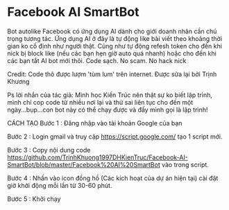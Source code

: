 # Facebook AI SmartBot
Bot autolike Facebook có ứng dụng AI dành cho giới doanh nhân cần chú trọng tương tác.
Ứng dụng AI ở đây là tự động like bài viết theo khoảng thời gian ko cố định như người thật. Cũng như tự động refesh token cho đến khi nick bị block like (nếu các bạn hẹn giờ auto quá nhanh) hoặc cho đến khi các bạn tắt AI bot mới thôi.
Code sạch. No scam. No hack nick

Credit:
Code thô được lượm 'tùm lum' trên internet. Được sửa lại bởi Trịnh Khương

Ps lời nhắn của tác giả:
Mình học Kiến Trúc nên thật sự ko biết lập trình, mình chỉ cop code từ nhiều nơi lại và thử sai liên tục cho đến một ngày...bụp...con bot này có thể chạy được và đấy mình gọi là lập trình!

CÁCH TẠO
Bước 1 : Đăng nhập vào tài khoản Google của bạn

Bước 2 : Login gmail và truy cập https://script.google.com/ tạo 1 script mới.

Bước 3 : Copy nội dung code https://github.com/TrinhKhuong1997DHKienTruc/Facebook-AI-SmartBot/blob/master/Facebook%20AI%20SmartBot
vào trong script.

Bước 4 : Nhấn vào icon đồng hồ (Các kích hoạt của dự án hiện tại) cài đặt giờ khởi động mỗi lần từ 30-60 phút.

Bước 5 : Khởi chạy
